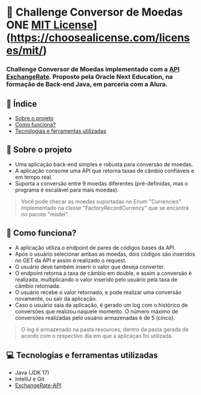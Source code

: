 # :currency_exchange: Challenge Conversor de Moedas ONE [MIT License](https://img.shields.io/badge/License-MIT-green.svg)](https://choosealicense.com/licenses/mit/)
<h3>Challenge Conversor de Moedas implementado com a <a href="https://www.exchangerate-api.com" target="_blank">API ExchangeRate</a>.  Proposto pela Oracle Next Education, na formação de Back-end Java, em parceria com a Alura.<h3>

## :closed_book: Índice
- [Sobre o projeto](#wrench-sobre-o-projeto)
- [Como funciona?](#money_with_wings-como-funciona)
- [Tecnologias e ferramentas utilizadas](#computer-tecnologias-e-ferramentas-utilizadas)

## :wrench: Sobre o projeto
- Uma aplicação back-end simples e robusta para conversão de moedas.
- A aplicação consome uma API que retorna taxas de câmbio confiáveis e em tempo real.
- Suporta a conversão entre 9 moedas diferentes (pré-definidas, mas o programa é escalável para mais moedas).
> Você pode checar as moedas suportadas no Enum "Currencies" implementado na classe "FactoryRecordCurrency" que se encontra no pacote "model".

## :money_with_wings: Como funciona?
- A aplicação utiliza o endpoint de pares de códigos bases da API.
- Após o usuário selecionar ambas as moedas, dois códigos são inseridos no GET da API e assim é realizado o request.
- O usuário deve também inserir o valor que deseja converter.
- O endpoint retorna a taxa de câmbio em double, e assim a conversão é realizada, multiplicando o valor inserido pelo usuário pela taxa de câmbio retornada.
- O usuário recebe o valor retornado, e pode realizar uma conversão novamente, ou sair da aplicação.
- Caso o usuário saia da aplicação, é gerado um log com o histórico de conversões que realizou naquele momento. O número máximo de conversões realizadas pelo usuário armazenadas é de 5 (cinco).
> O log é armazenado na pasta resources, dentro da pasta gerada de acordo com o respectivo dia em que a aplicaçao foi utilizada.

## :computer: Tecnologias e ferramentas utilizadas
- Java (JDK 17)
- IntelliJ e Git
- [ExchangeRate-API](https://www.exchangerate-api.com)